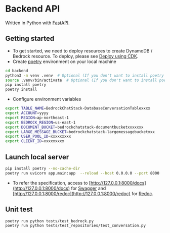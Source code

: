 # Backend API

Written in Python with [FastAPI](https://fastapi.tiangolo.com/).

## Getting started

- To get started, we need to deploy resources to create DynamoDB / Bedrock resource. To deploy, please see [Deploy using CDK](../README.md#deploy-using-cdk).
- Create [poetry](https://python-poetry.org/) environment on your local machine

```sh
cd backend
python3 -m venv .venv  # Optional (If you don't want to install poetry on your env)
source .venv/bin/activate  # Optional (If you don't want to install poetry on your env)
pip install poetry
poetry install
```

- Configure environment variables

```sh
export TABLE_NAME=BedrockChatStack-DatabaseConversationTablexxxx
export ACCOUNT=yyyy
export REGION=ap-northeast-1
export BEDROCK_REGION=us-east-1
export DOCUMENT_BUCKET=bedrockchatstack-documentbucketxxxxxxx
export LARGE_MESSAGE_BUCKET=bedrockchatstack-largemessagebucketxxx
export USER_POOL_ID=xxxxxxxxx
export CLIENT_ID=xxxxxxxxx
```

## Launch local server

```sh
pip install poetry --no-cache-dir
poetry run uvicorn app.main:app  --reload --host 0.0.0.0 --port 8000
```

- To refer the specification, access to [http://127.0.0.1:8000/docs](http://127.0.0.1:8000/docs) for [Swagger](https://swagger.io/) and [http://127.0.0.1:8000/redoc](http://127.0.0.1:8000/redoc) for [Redoc](https://github.com/Redocly/redoc).

## Unit test

```sh
poetry run python tests/test_bedrock.py
poetry run python tests/test_repositories/test_conversation.py
```
